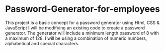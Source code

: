 # Password-Generator-for-employees
This project is a basic concept for a password generator using Html, CSS &amp; JavaScript
I will be modifying an existing code to create a password generator. The generator will include a minimum length password of 8 with a maximum of 128.  I will be using a combination of numeric numbers, alphabetical and special characters.
